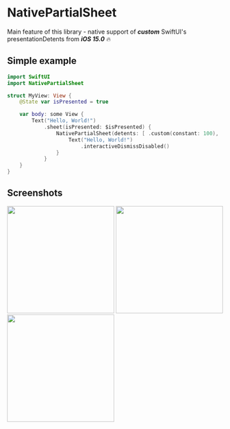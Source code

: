 # NativePartialSheet

Main feature of this library - native support of ***custom*** SwiftUI's presentationDetents from ***iOS 15.0*** 🔥

## Simple example

```swift
import SwiftUI
import NativePartialSheet

struct MyView: View {
    @State var isPresented = true

    var body: some View {
        Text("Hello, World!")
            .sheet(isPresented: $isPresented) {
                NativePartialSheet(detents: [ .custom(constant: 100), .medium, .large ]) { // if >1 custom detent specify custom id per each of it
                    Text("Hello, World!")
                        .interactiveDismissDisabled()
                }
            }
    }
}
```

## Screenshots
<p float="left">
  <img src="https://user-images.githubusercontent.com/18753760/190933073-5185fca7-1962-447c-9424-0da7f8ede7d3.png" width="250" />
  <img src="https://user-images.githubusercontent.com/18753760/190933093-180f954d-c6b3-49cd-88b6-9c9c5f630cb0.png" width="250" /> 
  <img src="https://user-images.githubusercontent.com/18753760/190933098-07d6abc7-c868-478e-96f9-30d3a7ecbb1f.png" width="250" />
</p>
